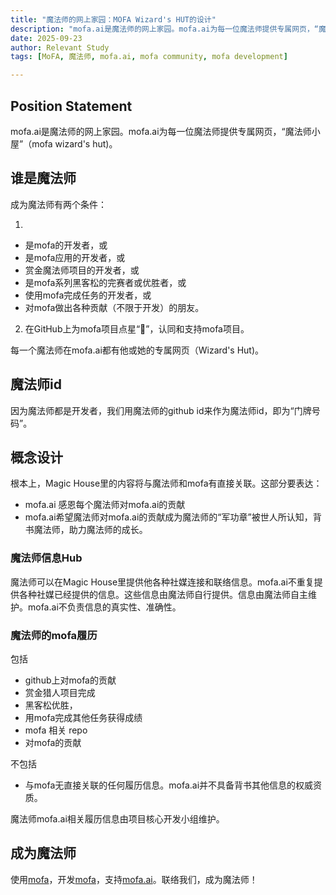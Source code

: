 ```yaml
---
title: "魔法师的网上家园：MOFA Wizard's HUT的设计"
description: "mofa.ai是魔法师的网上家园。mofa.ai为每一位魔法师提供专属网页，“魔法师小屋”（mofa wizard's hut)。本文阐述了魔法师小屋设计的基础理念。"
date: 2025-09-23
author: Relevant Study
tags: [MoFA, 魔法师, mofa.ai, mofa community, mofa development]

---
```


## **Position Statement**

mofa.ai是魔法师的网上家园。mofa.ai为每一位魔法师提供专属网页，“魔法师小屋”（mofa wizard's hut)。

## **谁是魔法师**

成为魔法师有两个条件：

1. 

- 是mofa的开发者，或
- 是mofa应用的开发者，或
- 赏金魔法师项目的开发者，或
- 是mofa系列黑客松的完赛者或优胜者，或
- 使用mofa完成任务的开发者，或
- 对mofa做出各种贡献（不限于开发）的朋友。

2. 在GitHub上为mofa项目点星“🌟”，认同和支持mofa项目。

每一个魔法师在mofa.ai都有他或她的专属网页（Wizard's Hut)。



## **魔法师id**

因为魔法师都是开发者，我们用魔法师的github id来作为魔法师id，即为“门牌号码”。



## **概念设计**

根本上，Magic House里的内容将与魔法师和mofa有直接关联。这部分要表达：

- mofa.ai 感恩每个魔法师对mofa.ai的贡献
- mofa.ai希望魔法师对mofa.ai的贡献成为魔法师的“军功章”被世人所认知，背书魔法师，助力魔法师的成长。

### **魔法师信息Hub**

魔法师可以在Magic House里提供他各种社媒连接和联络信息。mofa.ai不重复提供各种社媒已经提供的信息。这些信息由魔法师自行提供。信息由魔法师自主维护。mofa.ai不负责信息的真实性、准确性。

### **魔法师的mofa履历**

包括

- github上对mofa的贡献
- 赏金猎人项目完成
- 黑客松优胜，
- 用mofa完成其他任务获得成绩
- mofa 相关 repo
- 对mofa的贡献

不包括

- 与mofa无直接关联的任何履历信息。mofa.ai并不具备背书其他信息的权威资质。

魔法师mofa.ai相关履历信息由项目核心开发小组维护。

## **成为魔法师**

使用[mofa](https://mofa.ai)，开发[mofa](https://github.com/mofa-org/mofa)，支持[mofa.ai](https://mofa.ai)。联络我们，成为魔法师！